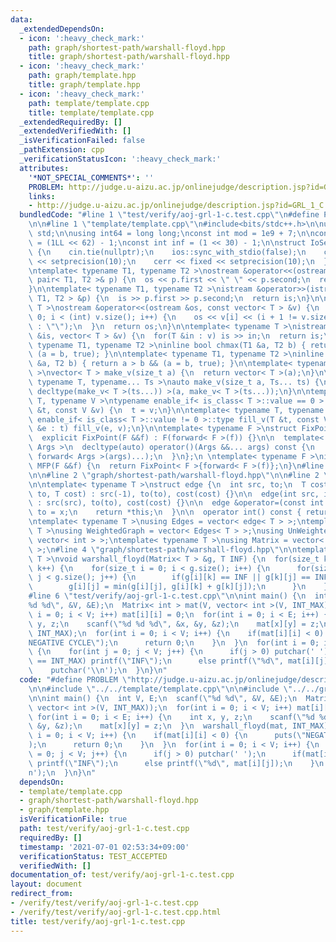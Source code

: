 ```yaml
---
data:
  _extendedDependsOn:
  - icon: ':heavy_check_mark:'
    path: graph/shortest-path/warshall-floyd.hpp
    title: graph/shortest-path/warshall-floyd.hpp
  - icon: ':heavy_check_mark:'
    path: graph/template.hpp
    title: graph/template.hpp
  - icon: ':heavy_check_mark:'
    path: template/template.cpp
    title: template/template.cpp
  _extendedRequiredBy: []
  _extendedVerifiedWith: []
  _isVerificationFailed: false
  _pathExtension: cpp
  _verificationStatusIcon: ':heavy_check_mark:'
  attributes:
    '*NOT_SPECIAL_COMMENTS*': ''
    PROBLEM: http://judge.u-aizu.ac.jp/onlinejudge/description.jsp?id=GRL_1_C
    links:
    - http://judge.u-aizu.ac.jp/onlinejudge/description.jsp?id=GRL_1_C
  bundledCode: "#line 1 \"test/verify/aoj-grl-1-c.test.cpp\"\n#define PROBLEM \"http://judge.u-aizu.ac.jp/onlinejudge/description.jsp?id=GRL_1_C\"\
    \n\n#line 1 \"template/template.cpp\"\n#include<bits/stdc++.h>\n\nusing namespace\
    \ std;\n\nusing int64 = long long;\nconst int mod = 1e9 + 7;\n\nconst int64 infll\
    \ = (1LL << 62) - 1;\nconst int inf = (1 << 30) - 1;\n\nstruct IoSetup {\n  IoSetup()\
    \ {\n    cin.tie(nullptr);\n    ios::sync_with_stdio(false);\n    cout << fixed\
    \ << setprecision(10);\n    cerr << fixed << setprecision(10);\n  }\n} iosetup;\n\
    \ntemplate< typename T1, typename T2 >\nostream &operator<<(ostream &os, const\
    \ pair< T1, T2 >& p) {\n  os << p.first << \" \" << p.second;\n  return os;\n\
    }\n\ntemplate< typename T1, typename T2 >\nistream &operator>>(istream &is, pair<\
    \ T1, T2 > &p) {\n  is >> p.first >> p.second;\n  return is;\n}\n\ntemplate< typename\
    \ T >\nostream &operator<<(ostream &os, const vector< T > &v) {\n  for(int i =\
    \ 0; i < (int) v.size(); i++) {\n    os << v[i] << (i + 1 != v.size() ? \" \"\
    \ : \"\");\n  }\n  return os;\n}\n\ntemplate< typename T >\nistream &operator>>(istream\
    \ &is, vector< T > &v) {\n  for(T &in : v) is >> in;\n  return is;\n}\n\ntemplate<\
    \ typename T1, typename T2 >\ninline bool chmax(T1 &a, T2 b) { return a < b &&\
    \ (a = b, true); }\n\ntemplate< typename T1, typename T2 >\ninline bool chmin(T1\
    \ &a, T2 b) { return a > b && (a = b, true); }\n\ntemplate< typename T = int64\
    \ >\nvector< T > make_v(size_t a) {\n  return vector< T >(a);\n}\n\ntemplate<\
    \ typename T, typename... Ts >\nauto make_v(size_t a, Ts... ts) {\n  return vector<\
    \ decltype(make_v< T >(ts...)) >(a, make_v< T >(ts...));\n}\n\ntemplate< typename\
    \ T, typename V >\ntypename enable_if< is_class< T >::value == 0 >::type fill_v(T\
    \ &t, const V &v) {\n  t = v;\n}\n\ntemplate< typename T, typename V >\ntypename\
    \ enable_if< is_class< T >::value != 0 >::type fill_v(T &t, const V &v) {\n  for(auto\
    \ &e : t) fill_v(e, v);\n}\n\ntemplate< typename F >\nstruct FixPoint : F {\n\
    \  explicit FixPoint(F &&f) : F(forward< F >(f)) {}\n\n  template< typename...\
    \ Args >\n  decltype(auto) operator()(Args &&... args) const {\n    return F::operator()(*this,\
    \ forward< Args >(args)...);\n  }\n};\n \ntemplate< typename F >\ninline decltype(auto)\
    \ MFP(F &&f) {\n  return FixPoint< F >{forward< F >(f)};\n}\n#line 4 \"test/verify/aoj-grl-1-c.test.cpp\"\
    \n\n#line 2 \"graph/shortest-path/warshall-floyd.hpp\"\n\n#line 2 \"graph/template.hpp\"\
    \n\ntemplate< typename T >\nstruct edge {\n  int src, to;\n  T cost;\n\n  edge(int\
    \ to, T cost) : src(-1), to(to), cost(cost) {}\n\n  edge(int src, int to, T cost)\
    \ : src(src), to(to), cost(cost) {}\n\n  edge &operator=(const int &x) {\n   \
    \ to = x;\n    return *this;\n  }\n\n  operator int() const { return to; }\n};\n\
    \ntemplate< typename T >\nusing Edges = vector< edge< T > >;\ntemplate< typename\
    \ T >\nusing WeightedGraph = vector< Edges< T > >;\nusing UnWeightedGraph = vector<\
    \ vector< int > >;\ntemplate< typename T >\nusing Matrix = vector< vector< T >\
    \ >;\n#line 4 \"graph/shortest-path/warshall-floyd.hpp\"\n\ntemplate< typename\
    \ T >\nvoid warshall_floyd(Matrix< T > &g, T INF) {\n  for(size_t k = 0; k < g.size();\
    \ k++) {\n    for(size_t i = 0; i < g.size(); i++) {\n      for(size_t j = 0;\
    \ j < g.size(); j++) {\n        if(g[i][k] == INF || g[k][j] == INF) continue;\n\
    \        g[i][j] = min(g[i][j], g[i][k] + g[k][j]);\n      }\n    }\n  }\n}\n\
    #line 6 \"test/verify/aoj-grl-1-c.test.cpp\"\n\nint main() {\n  int V, E;\n  scanf(\"\
    %d %d\", &V, &E);\n  Matrix< int > mat(V, vector< int >(V, INT_MAX));\n  for(int\
    \ i = 0; i < V; i++) mat[i][i] = 0;\n  for(int i = 0; i < E; i++) {\n    int x,\
    \ y, z;\n    scanf(\"%d %d %d\", &x, &y, &z);\n    mat[x][y] = z;\n  }\n  warshall_floyd(mat,\
    \ INT_MAX);\n  for(int i = 0; i < V; i++) {\n    if(mat[i][i] < 0) {\n      puts(\"\
    NEGATIVE CYCLE\");\n      return 0;\n    }\n  }\n  for(int i = 0; i < V; i++)\
    \ {\n    for(int j = 0; j < V; j++) {\n      if(j > 0) putchar(' ');\n      if(mat[i][j]\
    \ == INT_MAX) printf(\"INF\");\n      else printf(\"%d\", mat[i][j]);\n    }\n\
    \    putchar('\\n');\n  }\n}\n"
  code: "#define PROBLEM \"http://judge.u-aizu.ac.jp/onlinejudge/description.jsp?id=GRL_1_C\"\
    \n\n#include \"../../template/template.cpp\"\n\n#include \"../../graph/shortest-path/warshall-floyd.hpp\"\
    \n\nint main() {\n  int V, E;\n  scanf(\"%d %d\", &V, &E);\n  Matrix< int > mat(V,\
    \ vector< int >(V, INT_MAX));\n  for(int i = 0; i < V; i++) mat[i][i] = 0;\n \
    \ for(int i = 0; i < E; i++) {\n    int x, y, z;\n    scanf(\"%d %d %d\", &x,\
    \ &y, &z);\n    mat[x][y] = z;\n  }\n  warshall_floyd(mat, INT_MAX);\n  for(int\
    \ i = 0; i < V; i++) {\n    if(mat[i][i] < 0) {\n      puts(\"NEGATIVE CYCLE\"\
    );\n      return 0;\n    }\n  }\n  for(int i = 0; i < V; i++) {\n    for(int j\
    \ = 0; j < V; j++) {\n      if(j > 0) putchar(' ');\n      if(mat[i][j] == INT_MAX)\
    \ printf(\"INF\");\n      else printf(\"%d\", mat[i][j]);\n    }\n    putchar('\\\
    n');\n  }\n}\n"
  dependsOn:
  - template/template.cpp
  - graph/shortest-path/warshall-floyd.hpp
  - graph/template.hpp
  isVerificationFile: true
  path: test/verify/aoj-grl-1-c.test.cpp
  requiredBy: []
  timestamp: '2021-07-01 02:53:34+09:00'
  verificationStatus: TEST_ACCEPTED
  verifiedWith: []
documentation_of: test/verify/aoj-grl-1-c.test.cpp
layout: document
redirect_from:
- /verify/test/verify/aoj-grl-1-c.test.cpp
- /verify/test/verify/aoj-grl-1-c.test.cpp.html
title: test/verify/aoj-grl-1-c.test.cpp
---
```

